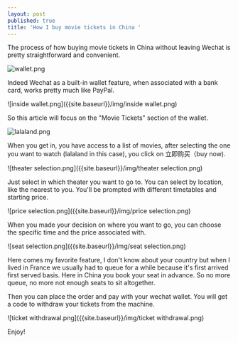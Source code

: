 ```yaml
---
layout: post
published: true
title: 'How I buy movie tickets in China '
---
```

The process of how buying movie tickets in China without leaving Wechat is pretty straightforward and convenient. 

![wallet.png]({{site.baseurl}}/img/wallet.png)


Indeed Wechat as a built-in wallet feature, when associated with a bank card, works pretty much like PayPal. 

![inside wallet.png]({{site.baseurl}}/img/inside wallet.png)

So this article will focus on the "Movie Tickets" section of the wallet. 

![lalaland.png]({{site.baseurl}}/img/lalaland.png)


When you get in, you have access to a list of movies, after selecting the one you want to watch (lalaland in this case), you click on 立即购买（buy now).

![theater selection.png]({{site.baseurl}}/img/theater selection.png)

Just select in which theater you want to go to. You can select by location, like the nearest to you. You'll be prompted with different timetables and starting price. 

![price selection.png]({{site.baseurl}}/img/price selection.png)


When you made your decision on where you want to go, you can choose the specific time and the price associated with. 

![seat selection.png]({{site.baseurl}}/img/seat selection.png)


Here comes my favorite feature, I don't know about your country but when I lived in France we usually had to queue for a while because it's first arrived first served basis. Here in China you book your seat in advance. So no more queue, no more not enough seats to sit altogether. 

Then you can place the order and pay with your wechat wallet. You will get a code to withdraw your tickets from the machine. 

![ticket withdrawal.png]({{site.baseurl}}/img/ticket withdrawal.png)


Enjoy!
